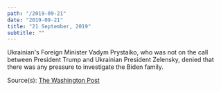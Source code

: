 ```yaml
---
path: "/2019-09-21"
date: "2019-09-21"
title: "21 September, 2019"
subtitle: ""
---
```


Ukrainian's Foreign Minister Vadym Prystaiko, who was not on the call between President Trump and Ukrainian President Zelensky, denied that there was any pressure to investigate the Biden family.

<span class="sources">
Source(s): <a href="https://www.washingtonpost.com/world/europe/ukrainian-leaders-feel-trapped-between-warring-washington-factions/2019/09/21/f0ff90ac-dbf1-11e9-a1a5-162b8a9c9ca2_story.html" target="_blank" rel="noopener norefferer">The Washington Post</a>
</span>